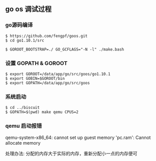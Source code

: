 ## go os 调试过程

### go源码编译
```
$ https://github.com/fengpf/goos.git
$ cd go1.10.1/src

$ GOROOT_BOOTSTRAP=./ GO_GCFLAGS="-N -l" ./make.bash
```


### 设置 GOPATH & GOROOT

```
$ export GOROOT=/data/app/go/src/goos/go1.10.1
$ export GOBIN=$GOROOT/bin
$ export GOPATH=/data/app/go/src/goos
```


### 系统启动
```
$ cd ../biscuit
$ GOPATH=$(pwd) make qemu CPUS=2
```


### qemu 启动报错
qemu-system-x86_64: cannot set up guest memory 'pc.ram': Cannot allocate memory

处理办法: 分配的内存大于实际的内存，重新分配小一点的内存便可

